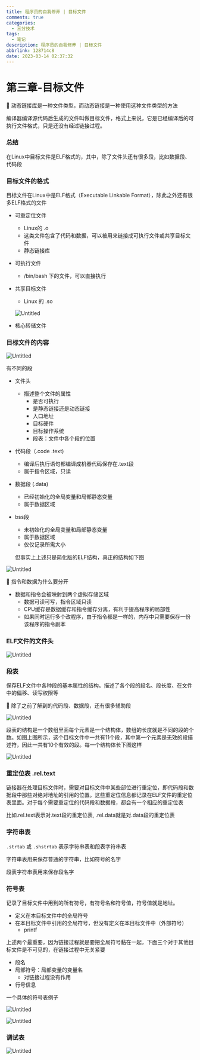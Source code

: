 ```yaml
---
title: 程序员的自我修养 | 目标文件
comments: true
categories:
  - 三分技术
tags:
  - 笔记
description: 程序员的自我修养 | 目标文件
abbrlink: 128714c8
date: 2023-03-14 02:37:32
---
```




# 第三章-目标文件

<aside>
🧐 动态链接库是一种文件类型，而动态链接是一种使用这种文件类型的方法


</aside>

编译器编译源代码后生成的文件叫做目标文件，格式上来说，它是已经编译后的可执行文件格式，只是还没有经过链接过程。

### 总结

在Linux中目标文件是ELF格式的，其中，除了文件头还有很多段，比如数据段、代码段

### 目标文件的格式

目标文件在Linux中是ELF格式（Executable Linkable Format），除此之外还有很多ELF格式的文件

- 可重定位文件

  - Linux的 .o
  - 这类文件包含了代码和数据，可以被用来链接成可执行文件或共享目标文件
  - 静态链接库

- 可执行文件

  - /bin/bash 下的文件，可以直接执行

- 共享目标文件

  - Linux 的 .so

  ![Untitled](https://qiniu.dcts.top/typora/202303140236370.png)

- 核心转储文件

### 目标文件的内容

![Untitled](https://qiniu.dcts.top/typora/202303140236850.png)

有不同的段

- 文件头

  - 描述整个文件的属性
    - 是否可执行
    - 是静态链接还是动态链接
    - 入口地址
    - 目标硬件
    - 目标操作系统
    - 段表：文件中各个段的位置

- 代码段（.code .text)

  - 编译后执行语句都编译成机器代码保存在.text段
  - 属于指令区域，只读

- 数据段 (.data)

  - 已经初始化的全局变量和局部静态变量
  - 属于数据区域

- bss段

  - 未初始化的全局变量和局部静态变量
  - 属于数据区域
  - 仅仅记录所需大小

  但事实上上述只是简化版的ELF结构，真正的结构如下图

![Untitled](https://qiniu.dcts.top/typora/202303140236397.png)

<aside>
🧐 指令和数据为什么要分开


</aside>

- 数据和指令会被映射到两个虚拟存储区域
  - 数据可读可写，指令区域只读
  - CPU缓存是数据缓存和指令缓存分离，有利于提高程序的局部性
  - 如果同时运行多个改程序，由于指令都是一样的，内存中只需要保存一份该程序的指令副本

### ELF文件的文件头

![Untitled](https://qiniu.dcts.top/typora/202303140236415.png)

### 段表

保存ELF文件中各种段的基本属性的结构。描述了各个段的段名、段长度、在文件中的偏移、读写权限等

<aside>
🧐 除了之前了解到的代码段、数据段，还有很多辅助段


</aside>

![Untitled](https://qiniu.dcts.top/typora/202303140236431.png)

段表的结构是一个数组里面每个元素是一个结构体，数组的长度就是不同的段的个数。如图上图所示，这个目标文件中一共有11个段，其中第一个元素是无效的段描述符，因此一共有10个有效的段。每一个结构体长下图这样

![Untitled](https://qiniu.dcts.top/typora/202303140236447.png)

### 重定位表 .rel.text

链接器在处理目标文件时，需要对目标文件中某些部位进行重定位，即代码段和数据段中那些对绝对地址的引用的位置。这些重定位信息都记录在ELF文件的重定位表里面。对于每个需要重定位的代码段和数据段，都会有一个相应的重定位表

比如.rel.text表示对.text段的重定位表, .rel.data就是对.data段的重定位表

### 字符串表

`.strtab` 或 `.shstrtab` 表示字符串表和段表字符串表

字符串表用来保存普通的字符串，比如符号的名字

段表字符串表用来保存段名字

### 符号表

记录了目标文件中用到的所有符号，有符号名和符号值，符号值就是地址。

- 定义在本目标文件中的全局符号
- 在本目标文件中引用的全局符号，但没有定义在本目标文件中（外部符号）
  - printf

上述两个最重要，因为链接过程就是要把全局符号黏在一起，下面三个对于其他目标文件是不可见的，在链接过程中无关紧要

- 段名
- 局部符号：局部变量的变量名
  - 对链接过程没有作用
- 行号信息

一个具体的符号表例子

![Untitled](https://qiniu.dcts.top/typora/202303140236465.png)

![Untitled](https://qiniu.dcts.top/typora/202303140236478.png)

### 调试表

![Untitled](https://qiniu.dcts.top/typora/202303140236850.png)
